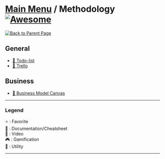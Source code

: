 # [Main Menu](README.md) / Methodology [![Awesome](https://awesome.re/badge-flat.svg)](https://awesome.re)

[![Back to Parent Page](https://img.shields.io/badge/-Back_to_Parent_Page-blue?style=for-the-badge)](README.md)

## General
- [:book: Todo-list](https://fr.wikipedia.org/wiki/Todo_list)
- [:wrench: Trello](https://trello.com/)

## Business
- [:book: Business Model Canvas](https://en.wikipedia.org/wiki/Business_Model_Canvas)

---

### Legend
:star: : Favorite\
:book: : Documentation/Cheatsheet\
:movie_camera: : Video\
:video_game: : Gamification\
:wrench: : Utility

---
